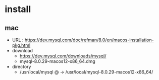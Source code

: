 # install

## mac
- URL : https://dev.mysql.com/doc/refman/8.0/en/macos-installation-pkg.html
- download
  - https://dev.mysql.com/downloads/mysql/
  - mysql-8.0.29-macos12-x86_64.dmg
- directory
  - /usr/local/mysql @ -> /usr/local/mysql-8.0.29-macos12-x86_64/
